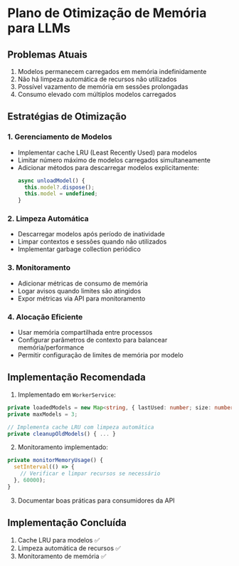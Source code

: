 # Plano de Otimização de Memória para LLMs

## Problemas Atuais

1. Modelos permanecem carregados em memória indefinidamente
2. Não há limpeza automática de recursos não utilizados
3. Possível vazamento de memória em sessões prolongadas
4. Consumo elevado com múltiplos modelos carregados

## Estratégias de Otimização

### 1. Gerenciamento de Modelos

- Implementar cache LRU (Least Recently Used) para modelos
- Limitar número máximo de modelos carregados simultaneamente
- Adicionar métodos para descarregar modelos explicitamente:
  ```typescript
  async unloadModel() {
    this.model?.dispose();
    this.model = undefined;
  }
  ```

### 2. Limpeza Automática

- Descarregar modelos após período de inatividade
- Limpar contextos e sessões quando não utilizados
- Implementar garbage collection periódico

### 3. Monitoramento

- Adicionar métricas de consumo de memória
- Logar avisos quando limites são atingidos
- Expor métricas via API para monitoramento

### 4. Alocação Eficiente

- Usar memória compartilhada entre processos
- Configurar parâmetros de contexto para balancear memória/performance
- Permitir configuração de limites de memória por modelo

## Implementação Recomendada

1. Implementado em `WorkerService`:

```typescript
private loadedModels = new Map<string, { lastUsed: number; size: number }>();
private maxModels = 3;

// Implementa cache LRU com limpeza automática
private cleanupOldModels() { ... }
```

2. Monitoramento implementado:

```typescript
private monitorMemoryUsage() {
  setInterval(() => {
    // Verificar e limpar recursos se necessário
  }, 60000);
}
```

3. Documentar boas práticas para consumidores da API

## Implementação Concluída

1. Cache LRU para modelos ✅
2. Limpeza automática de recursos ✅
3. Monitoramento de memória ✅
